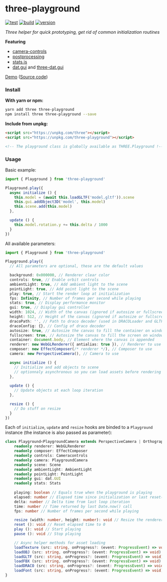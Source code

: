 # three-playground

[![test](https://github.com/juliendargelos/three-playground/workflows/test/badge.svg?branch=master)](https://github.com/juliendargelos/three-playground/actions?workflow=test)
[![build](https://github.com/juliendargelos/three-playground/workflows/build/badge.svg?branch=master)](https://github.com/juliendargelos/three-playground/actions?workflow=build)
[![version](https://img.shields.io/github/package-json/v/juliendargelos/three-playground)](https://github.com/juliendargelos/three-playground)

*Three helper for quick prototyping, get rid of common initialization routines*

**Featuring**

- [camera-controls](https://github.com/yomotsu/camera-controls)
- [postprocessing](https://github.com/vanruesc/postprocessing)
- [stats.js](https://github.com/mrdoob/stats.js)
- [dat.gui](https://github.com/dataarts/dat.gui) and [three-dat.gui](https://github.com/SolalDR/three-dat.gui)

[Demo](https://juliendargelos.com/three-playground) ([Source code](https://github.com/juliendargelos/three-playground/blob/master/demo/index.ts))

### Install

**With yarn or npm:**

```bash
yarn add three three-playground
npm install three three-playground --save
```

**Include from unpkg:**

```html
<script src="https://unpkg.com/three"></script>
<script src="https://unpkg.com/three-playground"></script>

<!-- The playground class is globally available as THREE.Playground !-->
```

### Usage

Basic example:

```typescript
import { Playground } from 'three-playground'

Playground.play({
  async initialize () {
    this.model = (await this.loadGLTF('model.gltf')).scene
    this.gui.addObject3D('model', this.model)
    this.scene.add(this.model)
  },

  update () {
    this.model.rotation.y += this.delta / 1000
  }
})
```

All available parameters:

```typescript
import { Playground } from 'three-playground'

Playground.play({
  // All parameters are optional, these are the default values

  background: 0x000000, // Renderer clear color
  controls: true, // Enable orbit controls
  ambientLight: true, // Add ambient light to the scene
  pointLight: true, // Add point light to the scene
  play: true, // Start the render loop at initialization
  fps: Infinity, // Number of frames per second while playing
  stats: true, // Display performance monitor
  gui: true, // Display gui controller
  width: 1024, // Width of the canvas (ignored if autosize or fullscreen are se to true)
  height: 512, // Height of the canvas (ignored if autosize or fullscreen are se to true)
  dracoPath: '', // Path to draco decoder (used in DRACOLoader and GLTFLoader if provided)
  dracoConfig: {}, // Config of draco decoder
  autosize: true, // Autosize the canvas to fill the container on window resize (ignored if fullscreen is set to true)
  fullscreen: true, // Autosize the canvas to fill the screen on window resize
  container: document.body, // Element where the canvas is appended
  renderer: new WebGLRenderer({ antialias: true }), // Renderer to use
  composer: new EffectComposer(/* renderer */), // Composer to use
  camera: new PerspectiveCamera(), // Camera to use

  async initialize () {
    // Initialize and add objects to scene
    // optionnaly asynchronous so you can load assets before rendering starts
  },
  
  update () {
    // Update objects at each loop iteration
  },

  resize () {
    // Do stuff on resize
  }
})
```

Each of `initialize`, `update` and `resize` hooks are binded to a `Playground` instance (the instance is also passed as parameter):

```typescript
class Playground<PlaygroundCamera extends PerspectiveCamera | OrthographicCamera> {
    readonly renderer: WebGLRenderer
    readonly composer: EffectComposer
    readonly controls: Cameracontrols
    readonly camera: PlaygroundCamera
    readonly scene: Scene
    readonly ambientLight: AmbientLight
    readonly pointLight: PointLight
    readonly gui: dat.GUI
    readonly stats: Stats
    
    playing: boolean // Equals true when the playground is playing
    elapsed: number // Elapsed time since initialization or last reset() call
    delta: number // Delta time from last loop iteration
    time: number // Time returned by last Date.now() call
    fps: number // Number of frames per second while playing

    resize (width: number, height: number): void // Resize the renderer and set camera aspect (if perspective) or boundaries (if orthographic)
    reset (): void // Reset elapsed time to 0
    play (): void // Start playing
    pause (): void // Stop playing

    // Async helper methods for asset loading
    loadTexture (src: string, onProgress?: (event: ProgressEvent) => void): Promise<Texture>
    loadOBJ (src: string, onProgress?: (event: ProgressEvent) => void): Promise<Object3D>
    loadGLTF (src: string, onProgress?: (event: ProgressEvent) => void): Promise<GLTF>
    loadFBX (src: string, onProgress?: (event: ProgressEvent) => void): Promise<Group>
    loadDRACO (src: string, onProgress?: (event: ProgressEvent) => void): Promise<BufferGeometry>
    loadFont (src: string, onProgress?: (event: ProgressEvent) => void): Promise<Font>
}
```
